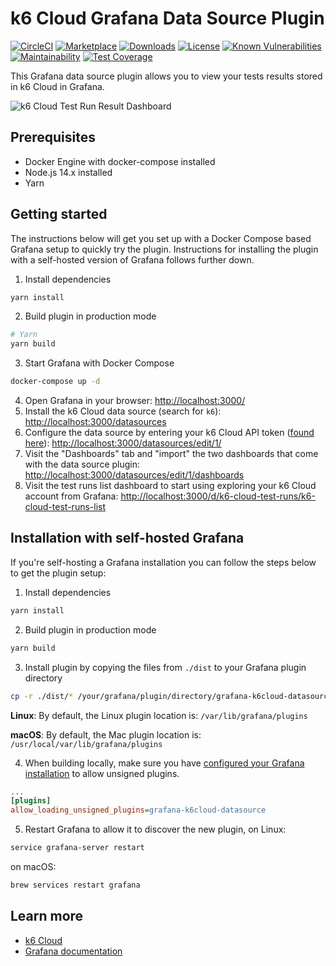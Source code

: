 # k6 Cloud Grafana Data Source Plugin

[![CircleCI](https://circleci.com/gh/grafana/k6-cloud-grafana-datasource/tree/master.svg?style=svg)](https://circleci.com/gh/grafana/k6-cloud-grafana-datasource/tree/master)
[![Marketplace](https://img.shields.io/badge/dynamic/json?logo=grafana&color=F47A20&label=marketplace&prefix=v&query=%24.items%5B%3F%28%40.slug%20%3D%3D%20%22grafana-k6cloud-datasource%22%29%5D.version&url=https%3A%2F%2Fgrafana.com%2Fapi%2Fplugins)](https://grafana.com/grafana/plugins/grafana-k6cloud-datasource)
[![Downloads](https://img.shields.io/badge/dynamic/json?logo=grafana&color=F47A20&label=downloads&query=%24.items%5B%3F%28%40.slug%20%3D%3D%20%22grafana-k6cloud-datasource%22%29%5D.downloads&url=https%3A%2F%2Fgrafana.com%2Fapi%2Fplugins)](https://grafana.com/grafana/plugins/grafana-k6cloud-datasource)
[![License](https://img.shields.io/github/license/grafana/k6-cloud-grafana-datasource)](LICENSE)
[![Known Vulnerabilities](https://snyk.io/test/github/grafana/k6-cloud-grafana-datasource/badge.svg)](https://snyk.io/test/github/grafana/k6-cloud-grafana-datasource)
[![Maintainability](https://api.codeclimate.com/v1/badges/280a6029d9b8a329812c/maintainability)](https://codeclimate.com/github/grafana/k6-cloud-grafana-datasource/maintainability)
[![Test Coverage](https://api.codeclimate.com/v1/badges/280a6029d9b8a329812c/test_coverage)](https://codeclimate.com/github/grafana/k6-cloud-grafana-datasource/test_coverage)

This Grafana data source plugin allows you to view your tests results stored in k6 Cloud in Grafana.

![k6 Cloud Test Run Result Dashboard](https://storage.googleapis.com/integration-artifacts/grafana-k6cloud-datasource/img/screenshot_test_run_result1.png)

## Prerequisites

- Docker Engine with docker-compose installed
- Node.js 14.x installed
- Yarn

## Getting started

The instructions below will get you set up with a Docker Compose based Grafana setup to quickly try the plugin. Instructions for installing the plugin with a self-hosted version of Grafana follows further down.

1. Install dependencies

```BASH
yarn install
```

2. Build plugin in production mode

```BASH
# Yarn
yarn build
```

3. Start Grafana with Docker Compose

```BASH
docker-compose up -d
```

4. Open Grafana in your browser: [http://localhost:3000/](http://localhost:3000/)
5. Install the k6 Cloud data source (search for `k6`): [http://localhost:3000/datasources](http://localhost:3000/datasources)
6. Configure the data source by entering your k6 Cloud API token ([found here](https://app.k6.io/account/api-token)): [http://localhost:3000/datasources/edit/1/](http://localhost:3000/datasources/edit/1/)
7. Visit the "Dashboards" tab and "import" the two dashboards that come with the data source plugin: [http://localhost:3000/datasources/edit/1/dashboards](http://localhost:3000/datasources/edit/1/dashboards)
8. Visit the test runs list dashboard to start using exploring your k6 Cloud account from Grafana: [http://localhost:3000/d/k6-cloud-test-runs/k6-cloud-test-runs-list](http://localhost:3000/d/k6-cloud-test-runs/k6-cloud-test-runs-list)

## Installation with self-hosted Grafana

If you're self-hosting a Grafana installation you can follow the steps below to get the plugin setup:

1. Install dependencies
```BASH
yarn install
```

2. Build plugin in production mode

```BASH
yarn build
```

3. Install plugin by copying the files from `./dist` to your Grafana plugin directory

```BASH
cp -r ./dist/* /your/grafana/plugin/directory/grafana-k6cloud-datasource/
```

**Linux**: By default, the Linux plugin location is: `/var/lib/grafana/plugins`

**macOS**: By default, the Mac plugin location is: `/usr/local/var/lib/grafana/plugins`

4. When building locally, make sure you have [configured your Grafana installation](https://grafana.com/docs/grafana/latest/administration/configuration/#allow_loading_unsigned_plugins) to allow unsigned plugins.

```INI
...
[plugins]
allow_loading_unsigned_plugins=grafana-k6cloud-datasource
```

5. Restart Grafana to allow it to discover the new plugin, on Linux:

```BASH
service grafana-server restart
```

on macOS:

```BASH
brew services restart grafana
```

## Learn more

- [k6 Cloud](https://k6.io/)
- [Grafana documentation](https://grafana.com/docs/)
